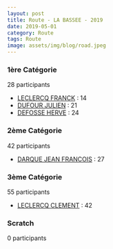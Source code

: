 ```yaml
---
layout: post
title: Route - LA BASSEE - 2019
date: 2019-05-01
category: Route
tags: Route
image: assets/img/blog/road.jpeg
---
```


### 1ère Catégorie
28 participants
- [LECLERCQ FRANCK](https://teamspecializedlille.github.io/works/leclercqfranck) : 14
- [DUFOUR JULIEN](https://teamspecializedlille.github.io/works/dufourjulien) : 21
- [DEFOSSE HERVE](https://teamspecializedlille.github.io/works/defosseherve) : 24

### 2ème Catégorie
42 participants
- [DARQUE JEAN FRANCOIS](https://teamspecializedlille.github.io/works/darquejeanfrancois) : 27

### 3ème Catégorie
55 participants
- [LECLERCQ CLEMENT](https://teamspecializedlille.github.io/works/leclercqclement) : 42

### Scratch
0 participants

